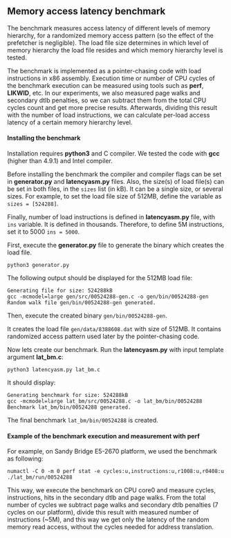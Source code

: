 ## Memory access latency benchmark

The benchmark measures access latency of different levels of memory hierarchy, for a randomized memory access pattern (so the effect of the prefetcher is negligible).
The load file size determines in which level of memory hierarchy the load file resides and which memory hierarchy level is tested.

The benchmark is implemented as a pointer-chasing code with load instructions in x86 assembly.
Execution time or number of CPU cycles of the benchmark execution can be measured using tools such as **perf**, **LIKWID**, etc. In our experiments, we also measured page walks and secondary dtlb penalties, so we can subtract them from the total CPU cycles count and get more precise results. Afterwards, dividing this result with the number of load instructions, we can calculate per-load access latency of a certain memory hierarchy level.

#### Installing the benchmark

Installation requires **python3** and C compiler. We tested the code with **gcc** (higher than 4.9.1) and Intel compiler.

Before installing the benchmark the compiler and compiler flags can be set in **generator.py** and **latencyasm.py** files.
Also, the size(s) of load file(s) can be set in both files, in the `sizes` list (in kB). It can be a single size, or several sizes. For example, to set the load file size of 512MB, define the variable as `sizes = [524288]`.

Finally, number of load instructions is defined in **latencyasm.py** file, with  `ins` variable.
It is defined in thousands. Therefore, to define 5M instructions, set it to 5000 `ins = 5000`.

First, execute the **generator.py** file to generate the binary which creates the load file.
```
python3 generator.py
```
The following output should be displayed for the 512MB load file:
```
Generating file for size: 524288kB
gcc -mcmodel=large gen/src/00524288-gen.c -o gen/bin/00524288-gen
Random walk file gen/bin/00524288-gen generated.
```
Then, execute the created binary `gen/bin/00524288-gen`.

It creates the load file `gen/data/8388608.dat` with size of 512MB. It contains randomized access pattern used later by the pointer-chasing code.

Now lets create our benchmark. Run the **latencyasm.py** with input template argument **lat_bm.c**:
```
python3 latencyasm.py lat_bm.c
```
It should display:
```
Generating benchmark for size: 524288kB
gcc -mcmodel=large lat_bm/src/00524288.c -o lat_bm/bin/00524288
Benchmark lat_bm/bin/00524288 generated.
```
The final benchmark `lat_bm/bin/00524288` is created.

#### Example of the benchmark execution and measurement with perf

For example, on Sandy Bridge E5-2670 platform, we used the benchmark as following:
```
numactl -C 0 -m 0 perf stat -e cycles:u,instructions:u,r1008:u,r0408:u ./lat_bm/run/00524288
```
This way, we execute the benchmark on CPU core0 and measure cycles, instructions, hits in the secondary dtlb and page walks.
From the total number of cycles we subtract page walks and secondary dtlb penalties (7 cycles on our platform), divide this result with measured number of instructions (~5M),
and this way we get only the latency of the random memory read access, without the cycles needed for address translation.
